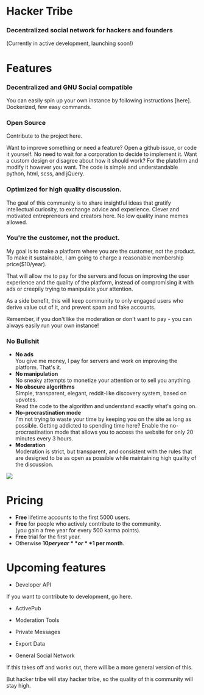 # Hacker Tribe

### Decentralized social network for hackers and founders

(Currently in active development, launching soon!)

<!-- [![Join the chat at https://gitter.im/raymestalez/fictionhub](https://badges.gitter.im/Join%20Chat.svg)](https://gitter.im/raymestalez/fictionhub?utm_source=badge&utm_medium=badge&utm_campaign=pr-badge&utm_content=badge) -->

# Features

### Decentralized and GNU Social compatible

You can easily spin up your own instance by following instructions [here]. Dockerized, few easy commands.

### Open Source

Contribute to the project here.

Want to improve something or need a feature? Open a github issue, or code it yourself. No need to wait for a corporation to decide to implement it. Want a custom design or disagree about how it should work? For the platofrm and modify it however you want. The code is simple and understandable python, html, scss, and jQuery.

### Optimized for high quality discussion.

The goal of this community is to share insightful ideas that gratify intellectual curiosity, to exchange advice and experience. Clever and motivated entrepreneurs and creators here. No low quality inane memes allowed.

### You're the customer, not the product.

My goal is to make a platform where you are the customer, not the product. To make it sustainable, I am going to charge a reasonable membership price($10/year).

That will allow me to pay for the servers and focus on improving the user experience and the quality of the platform, instead of compromising it with ads or creepily trying to manipulate your attention.

As a side benefit, this will keep community to only engaged users who derive value out of it, and prevent spam and fake accounts.

Remember, if you don't like the moderation or don't want to pay - you can always easily run your own instance!

### No Bullshit

- **No ads**  
You give me money, I pay for servers and work on improving the platform. That's it.
- **No manipulation**  
No sneaky attempts to monetize your attention or to sell you anything.
- **No obscure algorithms**  
  Simple, transparent, elegant, reddit-like discovery system, based on upvotes.  
  Read the code to the algorithm and understand exactly what's going on.
- **No-procrastination mode**  
  I'm not trying to waste your time by keeping you on the site as long as possible. Getting addicted to spending time here? Enable the no-procrastination mode that allows you to access the website for only 20 minutes every 3 hours.
- **Moderation**  
  Moderation is strict, but transparent, and consistent with the rules that are designed to be as open as possible while maintaining high quality of the discussion.<span id="screenshots"></span>


![](https://raw.githubusercontent.com/raymestalez/nexus/master/fictionhub/media/images/browsepage-1.png)

<span id="pricing"></span>

# Pricing

-   **Free** lifetime accounts to the first 5000 users.
-   **Free** for people who actively contribute to the community.  
    (you gain a free year for every 500 karma points).
-   **Free** trial for the first year.
-   Otherwise **$10 per year** or **$1 per month**.

<span id="upcoming"></span>

# Upcoming features

- Developer API

If you want to contribute to development, go here.

- ActivePub

- Moderation Tools

- Private Messages

- Export Data

- General Social Network

If this takes off and works out, there will be a more general version of this.

But hacker tribe will stay hacker tribe, so the quality of this community will stay high.

